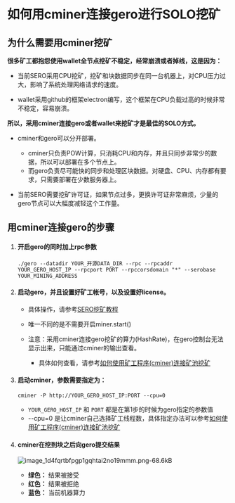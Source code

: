 # 如何用cminer连接gero进行SOLO挖矿



## 为什么需要用cminer挖矿

**很多矿工都抱怨使用wallet全节点挖矿不稳定，经常崩溃或者掉线，这是因为：**

* 当前SERO采用CPU挖矿，挖矿和块数据同步在同一台机器上，对CPU压力过大，影响了系统处理网络请求的速度。

* wallet采用github的框架electron编写，这个框架在CPU负载过高的时候非常不稳定，容易崩溃。

**所以，采用cminer连接gero或者wallet来挖矿才是最佳的SOLO方式。**

* cminer和gero可以分开部署。
  * cminer只负责POW计算，只消耗CPU和内存，并且只同步非常少的数据，所以可以部署在多个节点上。
  * 而gero负责尽可能快的同步和处理区块数据。对硬盘、CPU、内存都有要求，只需要部署在少数服务器上。

* 当前SERO需要挖矿许可证，如果节点过多，更换许可证非常麻烦，少量的gero节点可以大幅度减轻这个工作量。



## 用cminer连接gero的步骤

1. #### 开启gero的同时加上rpc参数

   ```shell
   ./gero --datadir YOUR_开源DATA_DIR --rpc --rpcaddr YOUR_GERO_HOST_IP --rpcport PORT --rpccorsdomain "*" --serobase YOUR_MINING_ADDRESS
   ```

2. #### 启动gero，并且设置好矿工帐号，以及设置好license。

   * 具体操作，请参考[SERO挖矿教程](file=Start/from-the-binary-package)

   * 唯一不同的是不需要开启miner.start()
   * 注意：采用cminer连接gero挖矿的算力(HashRate)，在gero控制台无法显示出来，只能通过cminer的输出查看。
     * 具体如何查看，请参考[如何使用矿工程序(cminer)连接矿池挖矿](file=Start/mined-in-the-mine-pool)

3. #### 启动cminer，参数需要指定为：

   ```shell
   cminer -P http://YOUR_GERO_HOST_IP:PORT --cpu=0
   ```

   * `YOUR_GERO_HOST_IP` 和 `PORT` 都是在第1步的时候为gero指定的参数值
   * --cpu=0 是让cminer自己选择矿工线程数，具体指定办法可以参考[如何使用矿工程序(cminer)连接矿池挖矿](file=Start/mined-in-the-mine-pool)

4. #### cminer在挖到块之后向gero提交结果
   ![image_1d4fqrtbfpgp1gqhtai2no19mmm.png-68.6kB][1]

   * **绿色：** 结果被接受
   * **红色：** 结果被拒绝
   * **蓝色：** 当前机器算力



[1]: http://static.zybuluo.com/erlenzi-han/lmb61zmh57gw5zt9nmf5wbb3/image_1d4fqrtbfpgp1gqhtai2no19mmm.png

